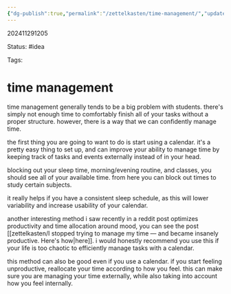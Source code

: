 ```yaml
---
{"dg-publish":true,"permalink":"/zettelkasten/time-management/","updated":"2024-11-29T12:06:25.968-05:00"}
---
```


202411291205

Status: #idea

Tags:

# time management

time management generally tends to be a big problem with students. there's simply not enough time to comfortably finish all of your tasks without a proper structure. however, there is a way that we can confidently manage time.

the first thing you are going to want to do is start using a calendar. it's a pretty easy thing to set up, and can improve your ability to manage time by keeping track of tasks and events externally instead of in your head.

blocking out your sleep time, morning/evening routine, and classes, you should see all of your available time. from here you can block out times to study certain subjects.

it really helps if you have a consistent sleep schedule, as this will lower variability and increase usability of your calendar.

another interesting method i saw recently in a reddit post optimizes productivity and time allocation around mood, you can see the post [[zettelkasten/I stopped trying to manage my time — and became insanely productive. Here's how\|here]]. i would honestly recommend you use this if your life is too chaotic to efficiently manage tasks with a calendar. 

this method can also be good even if you use a calendar. if you start feeling unproductive, reallocate your time according to how you feel. this can make sure you are managing your time externally, while also taking into account how you feel internally.